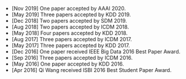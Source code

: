 - [Nov 2019] One paper accepted by AAAI 2020.
- [May 2019] Three papers accepted by KDD 2019.
- [Dec 2018] Two papers accepted by SDM 2019.
- [Aug 2018] Two papers accepted by ICDM 2018.
- [May 2018] Four papers accepted by KDD 2018.
- [Aug 2017] Three papers accepted by ICDM 2017. 
- [May 2017] Three papers accepted by KDD 2017.  
- [Dec 2016] One paper received IEEE Big Data 2016 Best Paper Award. 
- [Sep 2016] Three papers accepted by ICDM 2016. 
- [May 2016] One paper accepted by KDD 2016. 
- [Apr 2016] Qi Wang received ISBI 2016 Best Student Paper Award.
